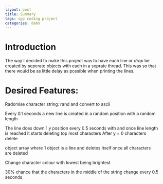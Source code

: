```yaml
---
layout: post
title: Summary
tags: cpp coding project
categories: demo
---
```


# Introduction
The way I decided to make this project was to have each line or *drop* be created by seperate objects with each in a seprate thread. This was so that there would be as little delay as possible when printing the lines.

# Desired Features:

Radomise character string:
rand and convert to ascii

Every 0.1 seconds a new line is created in a random position with a random length

The line does down 1 y position every 0.5 seconds with and once line length is reached it starts deleting top most characters
After y = 0 characters delete

object array where 1 object is a line and deletes itself once all characters are deleted

Change character colour with lowest being brightest

30% chance that the characters in the middle of the string change every 0.5 seconds

